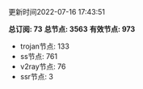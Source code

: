 更新时间2022-07-16 17:43:51

**总订阅: 73**
**总节点: 3563**
**有效节点: 973**
- trojan节点: 133
- ss节点: 761
- v2ray节点: 76
- ssr节点: 3
